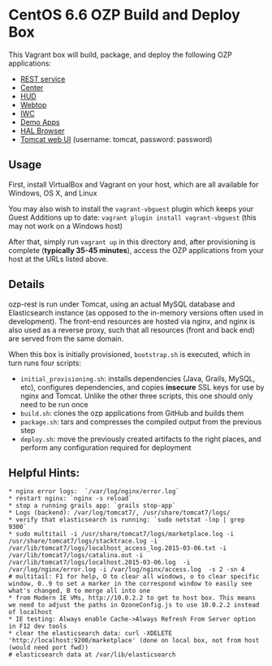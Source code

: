 CentOS 6.6 OZP Build and Deploy Box
========================================
This Vagrant box will build, package, and deploy the following OZP applications:

* [REST service](https://localhost:7799/marketplace/api)
* [Center](https://localhost:7799/center)
* [HUD](https://localhost:7799/hud)
* [Webtop](https://localhost:7799/webtop)
* [IWC](https://localhost:7799/iwc)
* [Demo Apps](https://localhost:7799/demo_apps)
* [HAL Browser](https://localhost:7799/iwc/debugger.html#hal-browser/https://localhost:5443/marketplace/api)
* [Tomcat web UI](http://localhost:5808/manager/html/) (username: tomcat, password: password)

## Usage
First, install VirtualBox and Vagrant on your host, which are all available for
Windows, OS X, and Linux

You may also wish to install the `vagrant-vbguest` plugin which keeps your 
Guest Additions up to date: `vagrant plugin install vagrant-vbguest` (this may 
not work on a Windows host)

After that, simply run `vagrant up` in this directory and, after provisioning
is complete (**typically 35-45 minutes**), access the OZP applications from your 
host at the URLs listed above.

## Details 
ozp-rest is run under Tomcat, using an actual MySQL database and Elasticsearch 
instance (as opposed to the in-memory versions often used in development). The
front-end resources are hosted via nginx, and nginx is also used as a reverse 
proxy, such that all resources (front and back end) are served from the same 
domain. 

When this box is initially provisioned, `bootstrap.sh` is executed, which in 
turn runs four scripts:

* `initial_provisioning.sh`: installs dependencies (Java, Grails, MySQL, etc), 
configures dependencies, and copies **insecure** SSL keys for use by nginx and 
Tomcat. Unlike the other three scripts, this one should only need to be run once
* `build.sh`: clones the ozp applications from GitHub and builds them
* `package.sh`: tars and compresses the compiled output from the previous step
* `deploy.sh`: move the previously created artifacts to the right places, and 
perform any configuration required for deployment

## Helpful Hints:
    * nginx error logs:  `/var/log/nginx/error.log`
    * restart nginx: `nginx -s reload`
    * stop a running grails app: `grails stop-app`
    * Logs (backend): /var/log/tomcat7/, /usr/share/tomcat7/logs/
    * verify that elasticsearch is running: `sudo netstat -lnp | grep 9300`
    * sudo multitail -i /usr/share/tomcat7/logs/marketplace.log -i /usr/share/tomcat7/logs/stacktrace.log -i /var/lib/tomcat7/logs/localhost_access_log.2015-03-06.txt -i /var/lib/tomcat7/logs/catalina.out -i /var/lib/tomcat7/logs/localhost.2015-03-06.log  -i /var/log/nginx/error.log -i /var/log/nginx/access.log  -s 2 -sn 4
    # multitail: F1 for help, O to clear all windows, o to clear specific window, 0..9 to set a marker in the correspond window to easily see what's changed, B to merge all into one
    * from Modern IE VMs, http://10.0.2.2 to get to host box. This means we need to adjust the paths in OzoneConfig.js to use 10.0.2.2 instead of localhost
    * IE testing: Always enable Cache->Always Refresh From Server option in F12 dev tools
    * clear the elasticsearch data: curl -XDELETE 'http://localhost:9200/marketplace' (done on local box, not from host (would need port fwd))
    # elasticsearch data at /var/lib/elasticsearch

